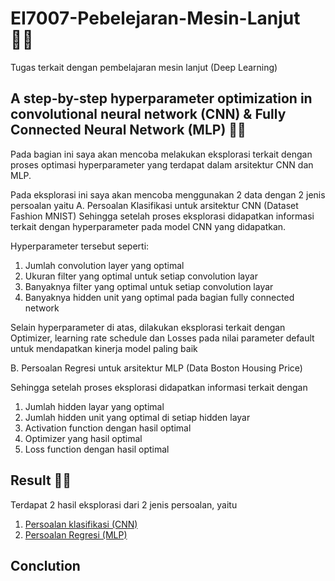 # EI7007-Pebelejaran-Mesin-Lanjut :technologist:
Tugas terkait dengan pembelajaran mesin lanjut (Deep Learning)

## A step-by-step hyperparameter optimization in convolutional neural network (CNN) & Fully Connected Neural Network (MLP) :scientist:

Pada bagian ini saya akan mencoba melakukan eksplorasi terkait dengan proses optimasi hyperparameter yang terdapat dalam arsitektur CNN dan MLP. 

Pada eksplorasi ini saya akan mencoba menggunakan 2 data dengan 2 jenis persoalan yaitu 
A. Persoalan Klasifikasi untuk arsitektur CNN (Dataset Fashion MNIST)
Sehingga setelah proses eksplorasi didapatkan informasi terkait dengan hyperparameter pada model CNN yang didapatkan. 

Hyperparameter tersebut seperti:
1. Jumlah convolution layer yang optimal
2. Ukuran filter yang optimal untuk setiap convolution layar
3. Banyaknya filter yang optimal untuk setiap convolution layar
4. Banyaknya hidden unit yang optimal pada bagian fully connected network

Selain hyperparameter di atas, dilakukan eksplorasi terkait dengan Optimizer, learning rate schedule dan Losses pada nilai parameter default untuk mendapatkan kinerja model paling baik

B. Persoalan Regresi untuk arsitektur MLP (Data Boston Housing Price)

Sehingga setelah proses eksplorasi didapatkan informasi terkait dengan
1. Jumlah hidden layar yang optimal
2. Jumlah hidden unit yang optimal di setiap hidden layar
3. Activation function dengan hasil optimal 
4. Optimizer yang hasil optimal
5. Loss function dengan hasil optimal


## Result :man_technologist:
Terdapat 2 hasil eksplorasi dari 2 jenis persoalan, yaitu
1. [Persoalan klasifikasi (CNN)]()
2. [Persoalan Regresi (MLP)]()

## Conclution
